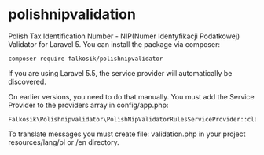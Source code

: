 # polishnipvalidation
Polish Tax Identification Number - NIP(Numer Identyfikacji Podatkowej) Validator for Laravel 5.
You can install the package via composer:

	composer require falkosik/polishnipvalidator

If you are using Laravel 5.5, the service provider will automatically be discovered.

On earlier versions, you need to do that manually. You must add the Service Provider to the providers array in config/app.php:

	Falkosik\Polishnipvalidator\PolishNipValidatorRulesServiceProvider::class,

To translate messages you must create file:
	validation.php
in your project 
	resources/lang/pl or /en 
directory.
